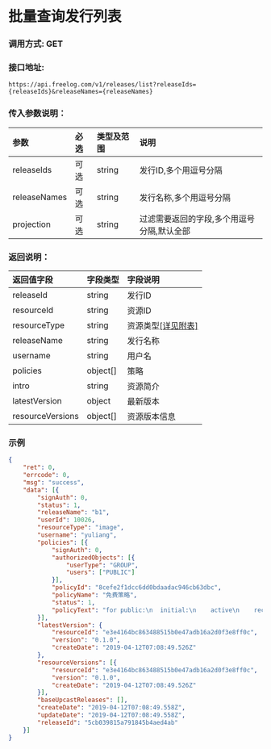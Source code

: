 # 批量查询发行列表

### 调用方式: GET

### 接口地址:

```
https://api.freelog.com/v1/releases/list?releaseIds={releaseIds}&releaseNames={releaseNames}
```

### 传入参数说明：


| 参数 | 必选 | 类型及范围 | 说明 |
| :--- | :--- | :--- | :--- |
|releaseIds|可选|string|发行ID,多个用逗号分隔|
|releaseNames|可选|string|发行名称,多个用逗号分隔|
|projection|可选|string|过滤需要返回的字段,多个用逗号分隔,默认全部|

### 返回说明：

| 返回值字段 | 字段类型 | 字段说明 |
| :--- | :--- | :--- |
| releaseId | string | 发行ID |
| resourceId | string | 资源ID |
| resourceType | string | 资源类型[[详见附表]][资源类型] |
| releaseName | string | 发行名称 |
| username	| string | 用户名|
| policies | object[] |策略|
| intro | string |资源简介|
| latestVersion | object |最新版本|
| resourceVersions | object[] |资源版本信息|

### 示例

```json
{
	"ret": 0,
	"errcode": 0,
	"msg": "success",
	"data": [{
		"signAuth": 0,
		"status": 1,
		"releaseName": "b1",
		"userId": 10026,
		"resourceType": "image",
		"username": "yuliang",
		"policies": [{
			"signAuth": 0,
			"authorizedObjects": [{
				"userType": "GROUP",
				"users": ["PUBLIC"]
			}],
			"policyId": "8cefe2f1dcc6dd0bdaadac946cb63dbc",
			"policyName": "免费策略",
			"status": 1,
			"policyText": "for public:\n  initial:\n    active\n    recontractable\n    presentable\n    terminate"
		}],
		"latestVersion": {
			"resourceId": "e3e4164bc863488515b0e47adb16a2d0f3e8ff0c",
			"version": "0.1.0",
			"createDate": "2019-04-12T07:08:49.526Z"
		},
		"resourceVersions": [{
			"resourceId": "e3e4164bc863488515b0e47adb16a2d0f3e8ff0c",
			"version": "0.1.0",
			"createDate": "2019-04-12T07:08:49.526Z"
		}],
		"baseUpcastReleases": [],
		"createDate": "2019-04-12T07:08:49.558Z",
		"updateDate": "2019-04-12T07:08:49.558Z",
		"releaseId": "5cb039815a791845b4aed4ab"
	}]
}
```

[资源类型]: /附表/资源类型.html "资源类型"

